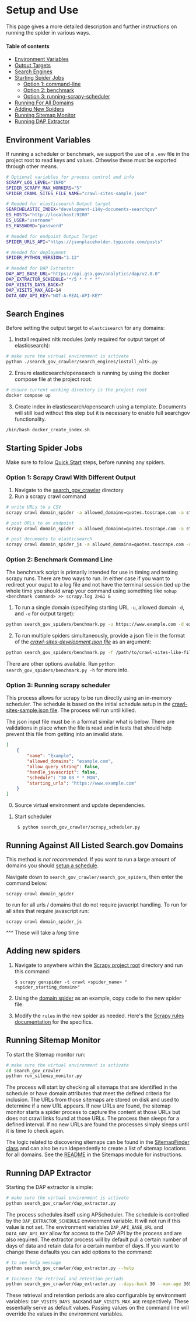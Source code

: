 # Setup and Use
This page gives a more detailed description and further instructions on running the spider in various ways.

#### Table of contents
* [Environment Variables](#environment-variables)
* [Output Targets](#output-targets)
* [Search Engines](#search-engines)
* [Starting Spider Jobs](#starting-spider-jobs)
  * [Option 1: command-line](#option-1-scrapy-crawl-with-different-output)
  * [Option 2: benchmark](#option-2-benchmark-command-line)
  * [Option 3: running-scrapy-scheduler](#option-3-running-scrapy-scheduler)
* [Running For All Domains](#running-against-all-listed-searchgov-domains)
* [Adding New Spiders](#adding-new-spiders)
* [Running Sitemap Monitor](#running-sitemap-monitor)
* [Running DAP Extractor](#running-dap-extractor)

## Environment Variables
If running a scheduler or benchmark, we support the use of a `.env` file in the project root to read keys and values.  Othewise these must be exported through other means.

```bash
# Optional variables for process control and info
SCRAPY_LOG_LEVEL="INFO"
SPIDER_SCRAPY_MAX_WORKERS="5"
SPIDER_CRAWL_SITES_FILE_NAME="crawl-sites-sample.json"

# Needed for elasticsearch Output target
SEARCHELASTIC_INDEX="development-i14y-documents-searchgov"
ES_HOSTS="http://localhost:9200"
ES_USER="username"
ES_PASSWORD="password"

# Needed for endpoint Output Target
SPIDER_URLS_API="https://jsonplaceholder.typicode.com/posts"

# Needed for deployment
SPIDER_PYTHON_VERSION="3.12"

# Needed for DAP Extractor
DAP_API_BASE_URL="https://api.gsa.gov/analytics/dap/v2.0.0"
DAP_EXTRACTOR_SCHEDULE="*/5 * * * *"
DAP_VISITS_DAYS_BACK=7
DAP_VISITS_MAX_AGE=14
DATA_GOV_API_KEY="NOT-A-REAL-API-KEY"
```

## Search Engines
Before setting the output target to `elastcisearch` for any domains:
1. Install required nltk modules (only required for output target of elasticsearch):
```bash
# make sure the virtual environment is activate
python ./search_gov_crawler/search_engines/install_nltk.py
```

2. Ensure elasticsearch/opensearch is running by using the docker compose file at the project root:
```bash
# ensure current working directory is the project root
docker compose up
```

3. Create index in elasticsearch/opensearch using a template.  Documents will still load without this
step but it is necessary to enable full searchgov functionality.
```bash
/bin/bash docker_create_index.sh
```

## Starting Spider Jobs

Make sure to follow [Quick Start](../README.md#quick-start) steps, before running any spiders.

### Option 1: Scrapy Crawl With Different Output

1. Navigate to the [search_gov_crawler](../search_gov_crawler) directory
2. Run a scrapy crawl command

```bash
# write URLs to a CSV
scrapy crawl domain_spider -a allowed_domains=quotes.toscrape.com -a start_urls=https://quotes.toscrape.com -a output_target=csv

# post URLs to an endpoint
scrapy crawl domain_spider -a allowed_domains=quotes.toscrape.com -a start_urls=https://quotes.toscrape.com -a output_target=endpoint

# post documents to elasticsearch
scrapy crawl domain_spider_js -a allowed_domains=quotes.toscrape.com -a start_urls=https://quotes.toscrape.com/js -a output_target=elasticsearch
```

### Option 2: Benchmark Command Line

The benchmark script is primarily intended for use in timing and testing scrapy runs.  There are two ways to run.  In either case if
you want to redirect your ouput to a log file and not have the terminal session tied up the whole time you should wrap your command using something like `nohup <benchmark command> >> scrapy.log 2>&1 &`
1. To run a single domain (specifying starting URL `-u`, allowed domain `-d`, and `-o` for output target):
```bash
python search_gov_spiders/benchmark.py -u https://www.example.com -d example.com -o csv
```

2. To run multiple spiders simultaneously, provide a json file in the format of the [*crawl-sites-development.json file*](../search_gov_crawler/domains/crawl-sites-development.json) as an argument:
```bash
python search_gov_spiders/benchmark.py -f /path/to/crawl-sites-like-file.json
```

There are other options available.  Run `python search_gov_spiders/benchmark.py -h` for more info.

### Option 3: Running scrapy scheduler

This process allows for scrapy to be run directly using an in-memory scheduler.  The schedule is based on the initial schedule setup in the [crawl-sites-sample.json file](../search_gov_crawler/search_gov_spiders/utility_files/crawl-sites-sample.json).  The process will run until killed.

The json input file must be in a format similar what is below.  There are validations in place when the file is read and in tests that should help
prevent this file from getting into an invalid state.

```json
[
    {
        "name": "Example",
        "allowed_domains": "example.com",
        "allow_query_string": false,
        "handle_javascript": false,
        "schedule": "30 08 * * MON",
        "starting_urls": "https://www.example.com"
    }
]
```

0. Source virtual environment and update dependencies.

1. Start scheduler

        $ python search_gov_crawler/scrapy_scheduler.py


## Running Against All Listed Search.gov Domains

This method is *not recommended*.  If you want to run a large amount of domains you should [setup a schedule](#option-3-custom-scheduler).

Navigate down to `search_gov_crawler/search_gov_spiders`, then enter the command below:
```commandline
scrapy crawl domain_spider
```
to run for all urls / domains that do not require javacript handling.  To run for all sites that require
javascript run:
```commandline
scrapy crawl domain_spider_js
```
^^^ These will take a _long_ time

## Adding new spiders

1.  Navigate to anywhere within the [Scrapy project root](../search_gov_crawler) directory and run this command:

        $ scrapy genspider -t crawl <spider_name> "<spider_starting_domain>"

2. Using the [domain spider](../search_gov_crawler/search_gov_spiders/spiders/domain_spider.py) as an example, copy code to the new spider file.

3. Modify the `rules` in the new spider as needed. Here's the [Scrapy rules documentation](https://docs.scrapy.org/en/latest/topics/spiders.html#crawling-rules) for the specifics.


## Running Sitemap Monitor
To start the Sitemap monitor run:
```bash
# make sure the virtual environment is activate
cd search_gov_crawler
python run_sitemap_monitor.py
```

The process will start by checking all sitemaps that are identified in the schedule or have domain attributes that meet the defined criteria for inclusion.  The URLs from those sitemaps are stored on disk and used to determine if a new URL appears.  If new URLs are found, the sitemap monitor starts a spider process to capture the content at those URLs but does not crawl links found at those URLs.  The process then sleeps for a defined interval.  If no new URLs are found the processes simply sleeps until it is time to check again.

The logic related to discovering sitemaps can be found in the [SitemapFinder class](../search_gov_crawler/search_gov_spiders/sitemaps/sitemap_finder.py) and can also be run idependently to create a list of sitemap locations for all domains.  See the [README](../search_gov_crawler/search_gov_spiders/sitemaps/README.md) in the Sitemaps module for instructions.

## Running DAP Extractor
Starting the DAP extractor is simple:
```bash
# make sure the virtual environment is activate
python search_gov_crawler/dap_extractor.py
```

The process schedules itself using APScheduler.  The schedule is controlled by the `DAP_EXTRACTOR_SCHEDULE` environment variable.  It will not run if this value is not set.  The environment variables `DAP_API_BASE_URL` and `DATA_GOV_API_KEY` allow for access to the DAP API by the process and are also required.  The extractor process will by default pull a certain number of days of data and retain data for a certain number of days.  If you want to change these defaults you can add options to the command:
```bash
# to see help message
python search_gov_crawler/dap_extractor.py --help

# Increase the retrival and retention periods
python search_gov_crawler/dap_extractor.py --days-back 30 --max-age 365
```
These retrieval and retention periods are also configurable by environment variables: `DAP_VISITS_DAYS_BACK`and `DAP_VISITS_MAX_AGE` respectively. These essentially serve as default values. Passing values on the command line will override the values in the environment variables.
